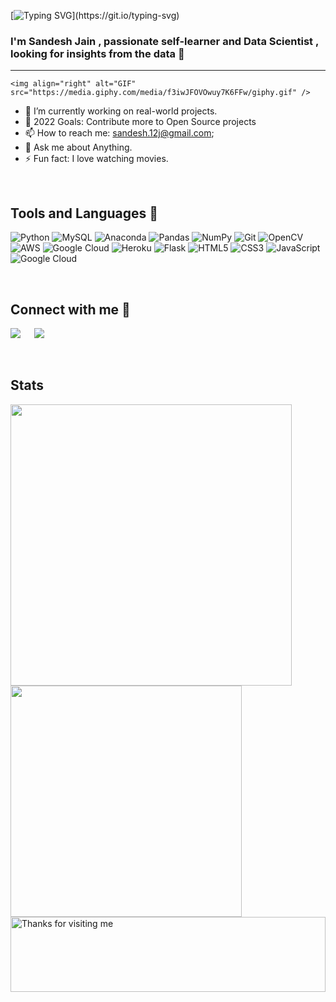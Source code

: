 [![Typing SVG](https://readme-typing-svg.herokuapp.com?font=arial&color=3384B4&lines=Hello+,+Welcome+to+my+GitHub+Profile+++++++++++++++++++++++++++++++++++++++++++++++++++++++++++++++++++......)](https://git.io/typing-svg)
### I'm Sandesh Jain , passionate self-learner and Data Scientist , looking for insights from the data 👋

--------------------------------------------------------------------------------------------------------------------------------------------------------------------

  
    <img align="right" alt="GIF" src="https://media.giphy.com/media/f3iwJFOVOwuy7K6FFw/giphy.gif" />

- 🔭 I’m currently working on real-world projects.
- 🥅 2022 Goals: Contribute more to Open Source projects
- 📫 How to reach me: sandesh.12j@gmail.com;
- 💬 Ask me about Anything.
- ⚡ Fun fact: I love watching movies.

<br>

## Tools and Languages 🚀 

![Python](https://img.shields.io/badge/python-3670A0?style=for-the-badge&logo=python&logoColor=ffdd54) 
![MySQL](https://img.shields.io/badge/mysql-%2300f.svg?style=for-the-badge&logo=mysql&logoColor=white) 
![Anaconda](https://img.shields.io/badge/Anaconda-%2344A833.svg?style=for-the-badge&logo=anaconda&logoColor=white) 
![Pandas](https://img.shields.io/badge/pandas-%23150458.svg?style=for-the-badge&logo=pandas&logoColor=white) 
![NumPy](https://img.shields.io/badge/numpy-%23013243.svg?style=for-the-badge&logo=numpy&logoColor=white) 
![Git](https://img.shields.io/badge/Git-f02913?style=for-the-badge&logo=git&logoColor=white)
![OpenCV](https://img.shields.io/badge/OpenCV-a5eb60?style=for-the-badge&logo=opencv_python&logoColor=white)
![AWS](https://img.shields.io/badge/AWS-%23FF9900.svg?style=for-the-badge&logo=amazon-aws&logoColor=white) 
![Google Cloud](https://img.shields.io/badge/Google%20Cloud-%234285F4.svg?style=for-the-badge&logo=google-cloud&logoColor=white) 
![Heroku](https://img.shields.io/badge/Heroku-430098?style=for-the-badge&logo=heroku&logoColor=white)
![Flask](https://img.shields.io/badge/flask-%23000.svg?style=for-the-badge&logo=flask&logoColor=white)
![HTML5](https://img.shields.io/badge/html5-%23E34F26.svg?style=for-the-badge&logo=html5&logoColor=white) 
![CSS3](https://img.shields.io/badge/css3-%231572B6.svg?style=for-the-badge&logo=css3&logoColor=white) 
![JavaScript](https://img.shields.io/badge/javascript-%23323330.svg?style=for-the-badge&logo=javascript&logoColor=%23F7DF1E) 
![Google Cloud](https://img.shields.io/badge/Visual%20Code-%234285F4.svg?style=for-the-badge&logo=google-cloud&logoColor=white) 


<br>

## Connect with me 🤝

[![](https://img.shields.io/badge/Gmail-D14836?style=for-the-badge&logo=gmail&logoColor=white)](mailto:sandesh.12j@gmail.com) &emsp;
[![](https://img.shields.io/badge/LinkedIn-0077B5?style=for-the-badge&logo=linkedin&logoColor=white)](https://www.linkedin.com/in/sandeshjain06/) &emsp;

<br>

## Stats 

<p><img align="left",img width="450", src="https://storage.googleapis.com/gweb-newslab-data-viz-tool.appspot.com/uploads/2ac42fc0-4e24-4843-a5de-d0f31a6b8329.gif">
   <img align="left"width="370"  src="https://github-readme-stats.vercel.app/api?username=sandeshjain06&theme=radical&show_icons=true&locale=en"  />
</p>
<img height="120" alt="Thanks for visiting me" width="100%" src="https://raw.githubusercontent.com/BrunnerLivio/brunnerlivio/master/images/marquee.svg" />
